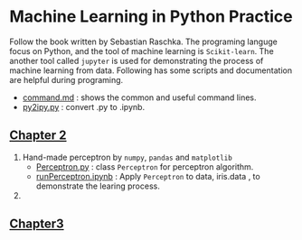 # Machine Learning in Python Practice 
Follow the book written by Sebastian Raschka. The programing languge focus on Python, and the tool of machine learning is `Scikit-learn`. The another tool called `jupyter` is used for demonstrating the process of machine learning from data. Following has some scripts and documentation are helpful during programing.
* [command.md](command.md) : shows the common and useful command lines.
* [py2ipy.py](py2ipy.py) : convert .py to .ipynb.

## [Chapter 2](Chapter_02) 
1. Hand-made perceptron by `numpy`, `pandas` and `matplotlib`
   * [Perceptron.py](Chapter_02/Perceptron.py) : class `Perceptron` for perceptron algorithm.
   * [runPerceptron.ipynb](Chapter_02/runPerceptron.ipynb) : Apply `Perceptron` to data, iris.data , to demonstrate the learing process. 
2. 

## [Chapter3]()
